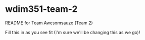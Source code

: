 wdim351-team-2
==============

README for Team Awesomsauze (Team 2)

Fill this in as you see fit (I'm sure we'll be changing this as we go)!